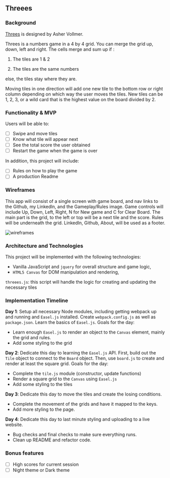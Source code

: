 ## Threees

### Background

[Threes](http://asherv.com/threes/) is designed by Asher Vollmer.


Threes is a numbers game in a 4 by 4 grid. You can merge the grid up, down, left and right.  The cells merge and sum up if :

1) The tiles are 1 & 2

2) The tiles are the same numbers

else, the tiles stay where they are.

Moving tiles in one direction will add one new tile to the bottom row or right column depending on which way the user moves the tiles. New tiles can be 1, 2, 3, or a wild card that is the highest value on the board divided by 2.



### Functionality & MVP  

Users will be able to:

- [ ] Swipe and move tiles
- [ ] Know what tile will appear next
- [ ] See the total score the user obtained
- [ ] Restart the game when the game is over

In addition, this project will include:

- [ ] Rules on how to play the game
- [ ] A production Readme

### Wireframes

This app will consist of a single screen with game board, and nav links to the Github, my LinkedIn, and the Gameplay/Rules image.  Game controls will include Up, Down, Left, Right, N for New game and C for Clear Board. The main part is the grid, to the left or top will be a next tile and the score. Rules will be underneath the grid.
LinkedIn, Github, About, will be used as a footer.

![wireframes](https://res.cloudinary.com/booklog/image/upload/v1490590354/Threees_iwdukk.png)

### Architecture and Technologies

This project will be implemented with the following technologies:

- Vanilla JavaScript and `jquery` for overall structure and game logic,
- `HTML5 Canvas` for DOM manipulation and rendering,


`threees.js`: this script will handle the logic for creating and updating the necessary tiles

### Implementation Timeline

**Day 1**: Setup all necessary Node modules, including getting webpack up and running and `Easel.js` installed.  Create `webpack.config.js` as well as `package.json`.  Learn the basics of `Easel.js`.  Goals for the day:

- Learn enough `Easel.js` to render an object to the `Canvas` element, mainly the grid and rules.
- Add some styling to the grid

**Day 2**: Dedicate this day to learning the `Easel.js` API.  First, build out the `Tile` object to connect to the `Board` object.  Then, use `board.js` to create and render at least the square grid.  Goals for the day:

- Complete the `tile.js` module (constructor, update functions)
- Render a square grid to the `Canvas` using `Easel.js`
- Add some styling to the tiles


**Day 3**: Dedicate this day to move the tiles and create the losing conditions.

- Complete the movement of the grids and have it mapped to the keys.
- Add more styling to the page.


**Day 4**: Dedicate this day to last minute styling and uploading to a live website.

- Bug checks and final checks to make sure everything runs.
- Clean up README and refactor code.

### Bonus features

- [ ] High scores for current session
- [ ] Night theme or Dark theme
